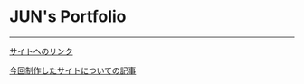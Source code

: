# JUN's Portfolio
---
[サイトへのリンク](junportfolio.azurewebsites.net)

[今回制作したサイトについての記事](http://qiita.com/JUN_NETWORKS/items/fb8505fbd6b6fb59c4b7)
